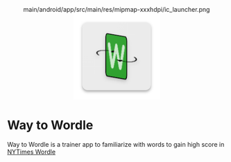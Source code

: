 <div align="center">
main/android/app/src/main/res/mipmap-xxxhdpi/ic_launcher.png
    <img alt="Icon" src="./android/app/src/main/res/mipmap-xxxhdpi/ic_launcher.png" width="200" />
</div>

# Way to Wordle

Way to Wordle is a trainer app to familiarize with words to gain high score in [NYTimes Wordle](https://www.nytimes.com/games/wordle/index.html)
 

